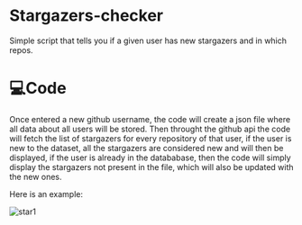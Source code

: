 # Stargazers-checker
Simple script that tells you if a given user has new stargazers and in which repos.

# 💻Code

Once entered a new github username, the code will create a json file where all data about all users will be stored. Then throught the github api the code will fetch the list of stargazers for every repository of that user, if the user is new to the dataset, all the stargazers are considered new and will then be displayed, if the user is already in the datababase, then the code will simply display the stargazers not present in the file, which will also be updated with the new ones.

Here is an example:


![star1](https://github.com/user-attachments/assets/b808c662-bb7c-4869-bed8-19290e981380)

